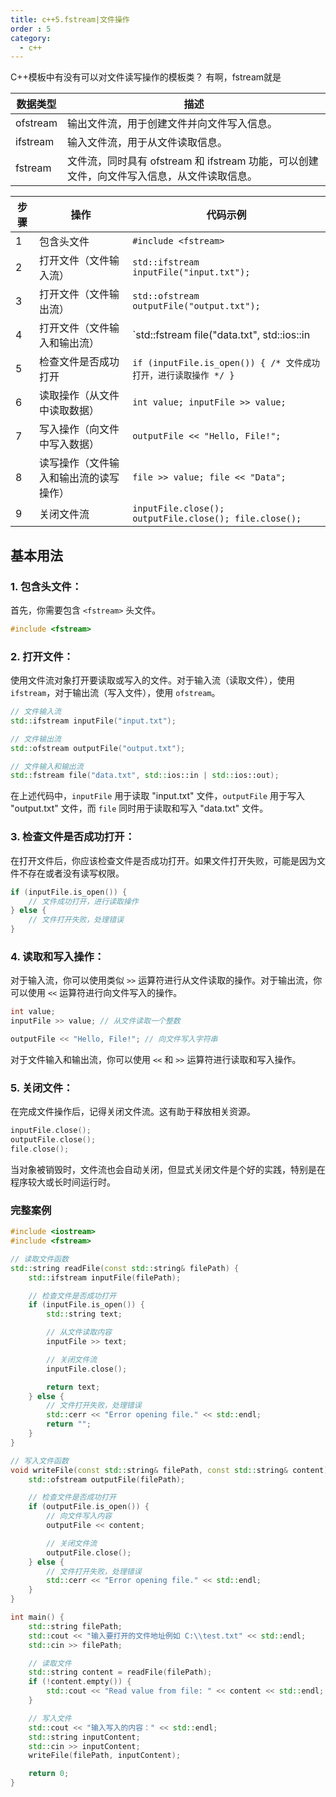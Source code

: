 ```yaml
---
title: c++5.fstream|文件操作
order : 5
category:
  - c++
---
```


<ChatMessage avatar="../../../assets/emoji/hx.png" :avatarWidth="40">
C++模板中有没有可以对文件读写操作的模板类？
</ChatMessage>

<ChatMessage avatar="../../../assets/emoji/dsyj.png" :avatarWidth="40" alignLeft>
有啊，fstream就是
</ChatMessage>


| 数据类型     | 描述                                                      |
|----------|---------------------------------------------------------|
| ofstream | 输出文件流，用于创建文件并向文件写入信息。                                   |
| ifstream | 输入文件流，用于从文件读取信息。                                        |
| fstream  | 文件流，同时具有 ofstream 和 ifstream 功能，可以创建文件，向文件写入信息，从文件读取信息。 |

| 步骤 | 操作                  | 代码示例                                                   |
|----|---------------------|--------------------------------------------------------|
| 1  | 包含头文件               | `#include <fstream>`                                   |
| 2  | 打开文件（文件输入流）         | `std::ifstream inputFile("input.txt");`                |
| 3  | 打开文件（文件输出流）         | `std::ofstream outputFile("output.txt");`              |
| 4  | 打开文件（文件输入和输出流）      | `std::fstream file("data.txt", std::ios::in            | std::ios::out);` |
| 5  | 检查文件是否成功打开          | `if (inputFile.is_open()) { /* 文件成功打开，进行读取操作 */ }`     |
| 6  | 读取操作（从文件中读取数据）      | `int value; inputFile >> value;`                       |
| 7  | 写入操作（向文件中写入数据）      | `outputFile << "Hello, File!";`                        |
| 8  | 读写操作（文件输入和输出流的读写操作） | `file >> value; file << "Data";`                       |
| 9  | 关闭文件流               | `inputFile.close(); outputFile.close(); file.close();` |


## 基本用法

### 1. **包含头文件：**

<ChatMessage avatar="../../../assets/emoji/dsyj.png" :avatarWidth="40" alignLeft>

首先，你需要包含 `<fstream>` 头文件。

</ChatMessage>

   ```cpp
   #include <fstream>
   ```

### 2. **打开文件：**

<ChatMessage avatar="../../../assets/emoji/new5.png" :avatarWidth="40" alignLeft>

使用文件流对象打开要读取或写入的文件。对于输入流（读取文件），使用 `ifstream`，对于输出流（写入文件），使用 `ofstream`。

</ChatMessage>


   ```cpp
   // 文件输入流
   std::ifstream inputFile("input.txt");

   // 文件输出流
   std::ofstream outputFile("output.txt");

   // 文件输入和输出流
   std::fstream file("data.txt", std::ios::in | std::ios::out);
   ```

   在上述代码中，`inputFile` 用于读取 "input.txt" 文件，`outputFile` 用于写入 "output.txt" 文件，而 `file` 同时用于读取和写入 "data.txt" 文件。

### 3. **检查文件是否成功打开：**

<ChatMessage avatar="../../../assets/emoji/dsyj.png" :avatarWidth="40" alignLeft>
在打开文件后，你应该检查文件是否成功打开。如果文件打开失败，可能是因为文件不存在或者没有读写权限。
</ChatMessage>

   ```cpp
   if (inputFile.is_open()) {
       // 文件成功打开，进行读取操作
   } else {
       // 文件打开失败，处理错误
   }
   ```

### 4. **读取和写入操作：**

<ChatMessage avatar="../../../assets/emoji/dsyj.png" :avatarWidth="40" alignLeft>

对于输入流，你可以使用类似 `>>` 运算符进行从文件读取的操作。对于输出流，你可以使用 `<<` 运算符进行向文件写入的操作。

</ChatMessage>


   ```cpp
   int value;
   inputFile >> value; // 从文件读取一个整数

   outputFile << "Hello, File!"; // 向文件写入字符串
   ```

   对于文件输入和输出流，你可以使用 `<<` 和 `>>` 运算符进行读取和写入操作。

### 5. **关闭文件：**

<ChatMessage avatar="../../../assets/emoji/dsyj.png" :avatarWidth="40" alignLeft>
在完成文件操作后，记得关闭文件流。这有助于释放相关资源。
</ChatMessage>

   ```cpp
   inputFile.close();
   outputFile.close();
   file.close();
   ```
<ChatMessage avatar="../../../assets/emoji/dsyj.png" :avatarWidth="40" alignLeft>
当对象被销毁时，文件流也会自动关闭，但显式关闭文件是个好的实践，特别是在程序较大或长时间运行时。
</ChatMessage>

### 完整案例

```cpp
#include <iostream>
#include <fstream>

// 读取文件函数
std::string readFile(const std::string& filePath) {
    std::ifstream inputFile(filePath);

    // 检查文件是否成功打开
    if (inputFile.is_open()) {
        std::string text;

        // 从文件读取内容
        inputFile >> text;

        // 关闭文件流
        inputFile.close();

        return text;
    } else {
        // 文件打开失败，处理错误
        std::cerr << "Error opening file." << std::endl;
        return "";
    }
}

// 写入文件函数
void writeFile(const std::string& filePath, const std::string& content) {
    std::ofstream outputFile(filePath);

    // 检查文件是否成功打开
    if (outputFile.is_open()) {
        // 向文件写入内容
        outputFile << content;

        // 关闭文件流
        outputFile.close();
    } else {
        // 文件打开失败，处理错误
        std::cerr << "Error opening file." << std::endl;
    }
}

int main() {
    std::string filePath;
    std::cout << "输入要打开的文件地址例如 C:\\test.txt" << std::endl;
    std::cin >> filePath;

    // 读取文件
    std::string content = readFile(filePath);
    if (!content.empty()) {
        std::cout << "Read value from file: " << content << std::endl;
    }

    // 写入文件
    std::cout << "输入写入的内容：" << std::endl;
    std::string inputContent;
    std::cin >> inputContent;
    writeFile(filePath, inputContent);

    return 0;
}
```